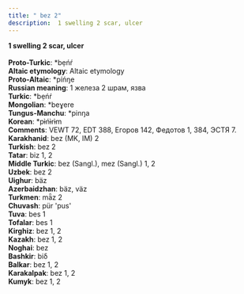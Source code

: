 ```yaml
---
title: " bez 2"
description:  1 swelling 2 scar, ulcer
---
```

<strong> 1 swelling 2 scar, ulcer</strong><br><br>
<strong>Proto-Turkic</strong>:  *bẹńŕ<br>
<strong>Altaic etymology</strong>:  Altaic etymology<br>
<strong> Proto-Altaic</strong>:  *píńŋe<br>
<strong>Russian meaning</strong>:  1 железа 2 шрам, язва<br>
<strong>Turkic</strong>:  *bẹńŕ<br>
<strong>Mongolian</strong>:  *beɣere<br>
<strong>Tungus-Manchu</strong>:  *pinŋa<br>
<strong>Korean</strong>:  *pɨ̀ńɨ̀rɨ̀m<br>
<strong>Comments</strong>:  VEWT 72, EDT 388, Егоров 142, Федотов 1, 384, ЭСТЯ 7.<br>
<strong>Karakhanid</strong>:  bez (MK, IM) 2<br>
<strong>Turkish</strong>:  bez 2<br>
<strong>Tatar</strong>:  biz 1, 2<br>
<strong>Middle Turkic</strong>:  bez (Sangl.), mez (Sangl.) 1, 2<br>
<strong>Uzbek</strong>:  bez 2<br>
<strong>Uighur</strong>:  bäz<br>
<strong>Azerbaidzhan</strong>:  bäz, väz<br>
<strong>Turkmen</strong>:  mǟz 2<br>
<strong>Chuvash</strong>:  pür 'pus'<br>
<strong>Tuva</strong>:  bes 1<br>
<strong>Tofalar</strong>:  bes 1<br>
<strong>Kirghiz</strong>:  bez 1, 2<br>
<strong>Kazakh</strong>:  bez 1, 2<br>
<strong>Noghai</strong>:  bez<br>
<strong>Bashkir</strong>:  biδ<br>
<strong>Balkar</strong>:  bez 1, 2<br>
<strong>Karakalpak</strong>:  bez 1, 2<br>
<strong>Kumyk</strong>:  bez 1, 2<br>


